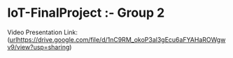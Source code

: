 # IoT-FinalProject :- Group 2

Video Presentation Link: ([url](https://drive.google.com/file/d/1nC9RM_okoP3al3gEcu6aFYAHaROWgwv9/view?usp=sharing)https://drive.google.com/file/d/1nC9RM_okoP3al3gEcu6aFYAHaROWgwv9/view?usp=sharing)
